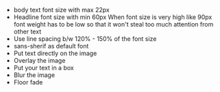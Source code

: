 *   body text font size with max 22px
*   Headline font size with min 60px
    When font size is very high like 90px font weight has to be low so that it won't steal too much attention from other text
*   Use line spacing b/w 120% - 150% of the font size
*   sans-sherif as default font
*   Put text directly on the image
*   Overlay the image
*   Put your text in a box
*   Blur the image
*   Floor fade